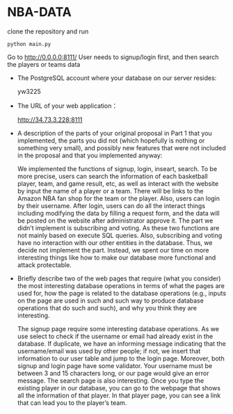 # NBA-DATA
clone the repository and run 
```
python main.py
```
Go to http://0.0.0.0:8111/
User needs to signup/login first, and then search the players or teams data


* The PostgreSQL account where your database on our server resides: 
    
    yw3225

* The URL of your web application：
    
    http://34.73.3.228:8111

* A description of the parts of your original proposal in Part 1 that you implemented, the parts you did not (which hopefully is nothing or something very small), and possibly new features that were not included in the proposal and that you implemented anyway:

    We implemented the functions of signup, login, inseart, search. To be more precise, users can search the information of each basketball player, team, and game result, etc, as well as interact with the website by input the name of a player or a team. There will be links to the Amazon NBA fan shop for the team or the player. Also, users can login by their username. After login, users can do all the interact things including modifying the data by filling a request form, and the data will be posted on the website after administrator approve it. 
    The part we didn’t implement is subscribing and voting. As these two functions are not mainly based on execute SQL queries. Also, subscribing and voting have no interaction with our other entities in the database. Thus, we decide not implement the part. Instead, we spent our time on more interesting things like how to make our database more functional and attack protectable. 

* Briefly describe two of the web pages that require (what you consider) the most interesting database operations in terms of what the pages are used for, how the page is related to the database operations (e.g., inputs on the page are used in such and such way to produce database operations that do such and such), and why you think they are interesting.

    The signup page require some interesting database operations. As we use select to check if the username or email had already exist in the database. If duplicate, we have an informing message indicating that the username/email was used by other people; if not, we insert that information to our user table and jump to the login page. Moreover, both signup and login page have some validator. Your username must  be between 3 and 15 characters long, or our page would give an error message.
    The search page is also interesting. Once you type the existing player in our database, you can go to the webpage that shows all the information of that player. In that player page, you can see a link that can lead you to the player’s team.

